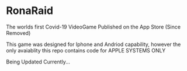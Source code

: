 # RonaRaid
The worlds first Covid-19 VideoGame Published on the App Store (Since Removed)



This game was designed for Iphone and Andriod capability, however the only avaiablity this repo contains code for APPLE SYSTEMS ONLY


Being Updated Currently...
